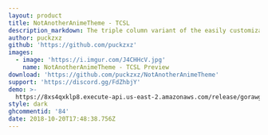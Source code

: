 ```yaml
---
layout: product
title: NotAnotherAnimeTheme - TCSL
description_markdown: The triple column variant of the easily customizable Discord theme!
author: puckzxz
github: 'https://github.com/puckzxz'
images:
  - image: 'https://i.imgur.com/J4CHHcV.jpg'
    name: NotAnotherAnimeTheme - TCSL Preview
download: 'https://github.com/puckzxz/NotAnotherAnimeTheme'
support: 'https://discord.gg/FdZhbjY'
demo: >-
  https://8xs4qxklp8.execute-api.us-east-2.amazonaws.com/release/gorawgit?giturl=/puckzxz/NotAnotherAnimeTheme/master/NotAnotherAnimeThemeTCSL.theme.css
style: dark
ghcommentid: '84'
date: 2018-10-20T17:48:38.756Z
---
```


